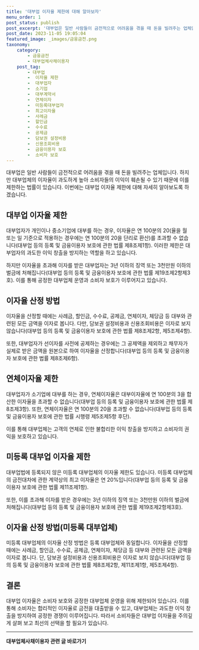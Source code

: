 ```yaml
---
title: '대부업 이자율 제한에 대해 알아보자'
menu_order: 1
post_status: publish
post_excerpt: '대부업은 일반 사람들이 금전적으로 어려움을 겪을 때 돈을 빌려주는 업체입니다. 하지만 대부업체의 이자율이 과도하게 높아 소비자들의 이익이 훼손될 수 있기 때문에 이를 제한하는 법률이 있습니다. 이번에는 대부업 이자율 제한에 대해 자세히 알아보도록 하겠습니다.'
post_date: 2023-11-05 19:05:04
featured_image: _images/금융금전.png
taxonomy:
    category:
        - 금융금전
        - 대부업체사채이용자
    post_tag:
        - 대부업
        -  이자율 제한
        -  대부업자
        -  소기업
        -  대부계약서
        -  연체이자
        -  미등록대부업자
        -  최고이자율
        -  사례금
        -  할인금
        -  수수료
        -  공제금
        -  담보권 설정비용
        -  신용조회비용
        -  금융이용자 보호
        -  소비자 보호
---
```



대부업은 일반 사람들이 금전적으로 어려움을 겪을 때 돈을 빌려주는 업체입니다. 하지만 대부업체의 이자율이 과도하게 높아 소비자들의 이익이 훼손될 수 있기 때문에 이를 제한하는 법률이 있습니다. 이번에는 대부업 이자율 제한에 대해 자세히 알아보도록 하겠습니다.

## 대부업 이자율 제한

대부업자가 개인이나 중소기업에 대부를 하는 경우, 이자율은 연 100분의 20(율을 월 또는 일 기준으로 적용하는 경우에는 연 100분의 20을 단리로 환산)를 초과할 수 없습니다(대부업 등의 등록 및 금융이용자 보호에 관한 법률 제8조제1항). 이러한 제한은 대부업자의 과도한 이익 창출을 방지하는 역할을 하고 있습니다.

하지만 이자율을 초과해 이자를 받은 대부업자는 3년 이하의 징역 또는 3천만원 이하의 벌금에 처해집니다(대부업 등의 등록 및 금융이용자 보호에 관한 법률 제19조제2항제3호). 이를 통해 공정한 대부업체 운영과 소비자 보호가 이루어지고 있습니다.

## 이자율 산정 방법

이자율을 산정할 때에는 사례금, 할인금, 수수료, 공제금, 연체이자, 체당금 등 대부와 관련된 모든 금액을 이자로 봅니다. 다만, 담보권 설정비용과 신용조회비용은 이자로 보지 않습니다(대부업 등의 등록 및 금융이용자 보호에 관한 법률 제8조제2항, 제5조제4항).

또한, 대부업자가 선이자를 사전에 공제하는 경우에는 그 공제액을 제외하고 채무자가 실제로 받은 금액을 원본으로 하여 이자율을 산정합니다(대부업 등의 등록 및 금융이용자 보호에 관한 법률 제8조제6항).

## 연체이자율 제한

대부업자가 소기업에 대부를 하는 경우, 연체이자율은 대부이자율에 연 100분의 3을 합산한 이자율을 초과할 수 없습니다(대부업 등의 등록 및 금융이용자 보호에 관한 법률 제8조제3항). 또한, 연체이자율은 연 100분의 20을 초과할 수 없습니다(대부업 등의 등록 및 금융이용자 보호에 관한 법률 시행령 제5조제5항 후단).

이를 통해 대부업체는 고객의 연체로 인한 불합리한 이익 창출을 방지하고 소비자의 권익을 보호하고 있습니다.

## 미등록 대부업 이자율 제한

대부업법에 등록되지 않은 미등록 대부업체의 이자율 제한도 있습니다. 미등록 대부업체의 금전대차에 관한 계약상의 최고 이자율은 연 20%입니다(대부업 등의 등록 및 금융이용자 보호에 관한 법률 제11조제1항).

또한, 이를 초과해 이자를 받은 경우에는 3년 이하의 징역 또는 3천만원 이하의 벌금에 처해집니다(대부업 등의 등록 및 금융이용자 보호에 관한 법률 제19조제2항제3호).

## 이자율 산정 방법(미등록 대부업체)

미등록 대부업체의 이자율 산정 방법은 등록 대부업체와 동일합니다. 이자율을 산정할 때에는 사례금, 할인금, 수수료, 공제금, 연체이자, 체당금 등 대부와 관련된 모든 금액을 이자로 봅니다. 단, 담보권 설정비용과 신용조회비용은 이자로 보지 않습니다(대부업 등의 등록 및 금융이용자 보호에 관한 법률 제8조제2항, 제11조제1항, 제5조제4항).

## 결론

대부업 이자율은 소비자 보호와 공정한 대부업체 운영을 위해 제한되어 있습니다. 이를 통해 소비자는 합리적인 이자율로 금전을 대출받을 수 있고, 대부업체는 과도한 이익 창출을 방지하여 공정한 경쟁이 이루어집니다. 따라서 소비자들은 대부업 이자율을 주의깊게 살펴 보고 최선의 선택을 할 필요가 있습니다.
<!-- wp:separator -->
<hr class="wp-block-separator has-alpha-channel-opacity"/>
<!-- /wp:separator -->

<!-- wp:group {"backgroundColor":"base","layout":{"type":"constrained"}} -->
<div class="wp-block-group has-base-background-color has-background"><!-- wp:paragraph {"align":"center","fontSize":"medium"} -->
<p class="has-text-align-center has-large-font-size"><strong>대부업체사채이용자 관련 글 바로가기</strong></p>
<!-- /wp:paragraph -->


<!-- wp:latest-posts
{"categories":[{"id":13558,"count":19,"description":"","link":"https://uknowlaw.com/category/%eb%8c%80%eb%b6%80%ec%97%85%ec%b2%b4%ec%82%ac%ec%b1%84%ec%9d%b4%ec%9a%a9%ec%9e%90/","name":"대부업체사채이용자","slug":"대부업체사채이용자","taxonomy":"category","parent":0,"meta":[],"_links":{"self":[{"href":"https://uknowlaw.com/wp-json/wp/v2/categories/13558"}],"collection":[{"href":"https://uknowlaw.com/wp-json/wp/v2/categories"}],"about":[{"href":"https://uknowlaw.com/wp-json/wp/v2/taxonomies/category"}],"wp:post_type":[{"href":"https://uknowlaw.com/wp-json/wp/v2/posts?categories=13558"}],"curies":[{"name":"wp","href":"https://api.w.org/{rel}","templated":true}]}}],"postsToShow":100,"excerptLength":28,"postLayout":"grid","columns":2,"featuredImageAlign":"left","featuredImageSizeSlug":"large","fontSize":"small"} /--></div>
<!-- /wp:group -->